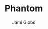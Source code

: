 ---
title: "Phantom"
github: https://github.com/jamigibbs/phantom
demo: http://jamigibbs.com
author: Jami Gibbs
draft: true
ssg:
  - Jekyll
cms:
  - No Cms
---